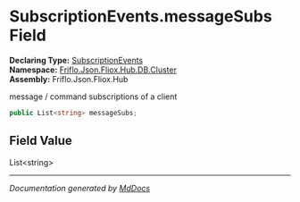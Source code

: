 ﻿<!--  
  <auto-generated>   
    The contents of this file were generated by a tool.  
    Changes to this file may be list if the file is regenerated  
  </auto-generated>   
-->

# SubscriptionEvents.messageSubs Field

**Declaring Type:** [SubscriptionEvents](../index.md)  
**Namespace:** [Friflo.Json.Fliox.Hub.DB.Cluster](../../index.md)  
**Assembly:** Friflo.Json.Fliox.Hub

message \/ command subscriptions of a client

```csharp
public List<string> messageSubs;
```

## Field Value

List\<string\>

___

*Documentation generated by [MdDocs](https://github.com/ap0llo/mddocs)*
